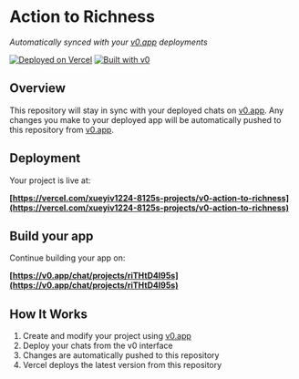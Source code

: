 # Action to Richness

*Automatically synced with your [v0.app](https://v0.app) deployments*

[![Deployed on Vercel](https://img.shields.io/badge/Deployed%20on-Vercel-black?style=for-the-badge&logo=vercel)](https://vercel.com/xueyiv1224-8125s-projects/v0-action-to-richness)
[![Built with v0](https://img.shields.io/badge/Built%20with-v0.app-black?style=for-the-badge)](https://v0.app/chat/projects/riTHtD4l95s)

## Overview

This repository will stay in sync with your deployed chats on [v0.app](https://v0.app).
Any changes you make to your deployed app will be automatically pushed to this repository from [v0.app](https://v0.app).

## Deployment

Your project is live at:

**[https://vercel.com/xueyiv1224-8125s-projects/v0-action-to-richness](https://vercel.com/xueyiv1224-8125s-projects/v0-action-to-richness)**

## Build your app

Continue building your app on:

**[https://v0.app/chat/projects/riTHtD4l95s](https://v0.app/chat/projects/riTHtD4l95s)**

## How It Works

1. Create and modify your project using [v0.app](https://v0.app)
2. Deploy your chats from the v0 interface
3. Changes are automatically pushed to this repository
4. Vercel deploys the latest version from this repository
